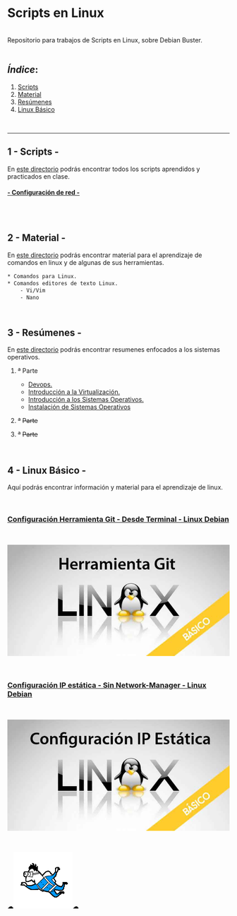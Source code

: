 # Scripts en Linux

<br>
Repositorio para trabajos de Scripts en Linux, sobre Debian Buster.
<br>
<br>

## *Índice*:

1. [Scripts ](#scripts)
2. [Material](#material)
3. [Resúmenes](#resumenes)
4. [Linux Básico ](#linux-basico)
       
<br>

---

## 1 - Scripts - <a name="scripts"></a>

En [este directorio](https://github.com/Mbonillac/scripts-linux/tree/main/Scripts) podrás encontrar todos los scripts aprendidos y practicados en clase.

#### [- Configuración de red -](https://github.com/Mbonillac/scripts-linux/tree/main/Scripts/Config_Red) 

<br>
<br>

## 2 - Material - <a name="material"></a>

En [este directorio](https://github.com/Mbonillac/scripts-linux/tree/main/Material) podrás encontrar material para el aprendizaje de comandos en linux y de algunas de sus herramientas.

    * Comandos para Linux. 
    * Comandos editores de texto Linux.
        - Vi/Vim
        - Nano

<br>

## 3 - Resúmenes - <a name="resumenes"></a>

 En [este directorio](https://github.com/Mbonillac/scripts-linux/tree/main/Resumenes) podrás encontrar resumenes enfocados a los sistemas operativos.

1. ª Parte
    - [Devops.](https://github.com/Mbonillac/scripts-linux/blob/main/Resumenes/DEVOPS.pdf)
    - [Introducción a la Virtualización.](https://github.com/Mbonillac/scripts-linux/blob/main/Resumenes/Introducci%C3%B3n%20a%20la%20Virtualizaci%C3%B3n.pdf)
    - [Introducción a los Sistemas Operativos.](https://github.com/Mbonillac/scripts-linux/blob/main/Resumenes/Introducci%C3%B3n%20a%20los%20Sistemas%20Operativos.pdf)
    - [Instalación de Sistemas Operativos](https://github.com/Mbonillac/scripts-linux/blob/main/Resumenes/Instalaci%C3%B3n%20de%20Sistemas%20Operativos.pdf)
   
    
    

2. ª ~~Parte~~
3. ª ~~Parte~~



        

 <br>
 

## 4 - Linux Básico - <a name="linux-basico"></a>

Aquí podrás encontrar información y material para el aprendizaje de linux.

<br>

### [Configuración Herramienta Git - Desde Terminal - Linux Debian](https://github.com/Mbonillac/scripts-linux/tree/main/Conf_Herramienta_Git)
<br>

[![Linux_Básico-Herramienta-git](https://github.com/Mbonillac/scripts-linux/blob/main/img/herramienta_git.jpg?raw=true)](https://github.com/Mbonillac/scripts-linux/tree/main/Conf_Herramienta_Git)

<br>

### [Configuración IP estática - Sin Network-Manager - Linux Debian](https://youtu.be/rSYQQUSg2z0)
<br>

[![Linux_Básico-IP-Estatica](https://github.com/Mbonillac/scripts-linux/blob/main/img/config_ip_estatica.jpg?raw=true)](https://youtu.be/rSYQQUSg2z0)

<br>

☁![johnny](https://github.com/Mbonillac/scripts-linux/blob/main/img/johnny.gif?raw=true)☁ 
